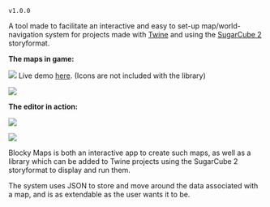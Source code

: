 `v1.0.0`

A tool made to facilitate an interactive and easy to set-up map/world-navigation system for projects made with [Twine](http://twinery.org/) and using the [SugarCube 2](https://www.motoslave.net/sugarcube/2/) storyformat.

**The maps in game:**  

![](https://imgur.com/mNMAZm5.png)
Live demo [here](https://cyrusfirheir.github.io/BlockyMaps/#demo).
(Icons are not included with the library)

![](https://imgur.com/4lSksCp.png)

**The editor in action:**  

![](https://imgur.com/g3QsAAJ.png)

![](https://imgur.com/qVdZoF5.png)

Blocky Maps is both an interactive app to create such maps, as well as a library which can be added to Twine projects using the SugarCube 2 storyformat to display and run them.

The system uses JSON to store and move around the data associated with a map, and is as extendable as the user wants it to be.
